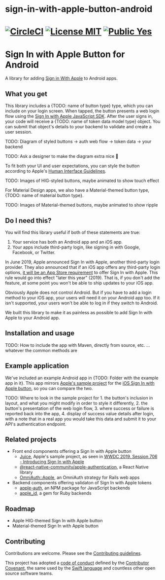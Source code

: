 # sign-in-with-apple-button-android

[![CircleCI](https://circleci.com/gh/willowtreeapps/sign-in-with-apple-button-android.svg?style=svg&circle-token=94aaaafd543585e19434a36498601ec291d29e62)](https://circleci.com/gh/willowtreeapps/sign-in-with-apple-button-android)
[![License MIT](https://img.shields.io/badge/License-MIT-blue.svg?style=flat)]()
[![Public Yes](https://img.shields.io/badge/Public-yes-green.svg?style=flat)]()
=======
# Sign In with Apple Button for Android

A library for adding [Sign in With Apple](https://developer.apple.com/sign-in-with-apple/) to Android apps.

## What you get

This library includes a {TODO: name of button type} type, which you can include on your login screen. When tapped, the button presents a web login flow using the [Sign In with Apple JavaScript SDK](https://developer.apple.com/documentation/signinwithapplejs). After the user signs in, your code will receive a {TODO: name of token data model type} object. You can submit that object's details to your backend to validate and create a user session.

TODO: Diagram of styled buttons -> auth web flow -> token data -> your backend

TODO: Ask a designer to make the diagram extra nice 🙏

To fit both your UI and user expectations, you can style the button according to Apple's [Human Interface Guidelines](https://developer.apple.com/design/human-interface-guidelines/sign-in-with-apple/overview/).

TODO: Images of HIG-styled buttons, maybe animated to show touch effect

For Material Design apps, we also have a Material-themed button type, {TODO: name of material button type}.

TODO: Images of Material-themed buttons, maybe animated to show ripple

## Do I need this?

You will find this library useful if both of these statements are true:

1. Your service has both an Android app and an iOS app.
2. Your apps include third-party login, like signing in with Google, Facebook, or Twitter.

In June 2019, Apple announced Sign In with Apple, another third-party login provider. They also announced that if an iOS app offers any third-party login options, [it will be an App Store requirement](https://developer.apple.com/news/?id=06032019j) to offer Sign In with Apple. This rule would go into effect "later this year" (2019). That is, if you don't add the feature, at some point you won't be able to ship updates to your iOS app.

Obviously Apple does not control Android. But if you have to add a login method to your iOS app, your users will need it on your Android app too. If it isn't supported, your users won't be able to log in if they switch to Android.

We built this library to make it as painless as possible to add Sign In with Apple to your Android app.

## Installation and usage

TODO: How to include the app with Maven, directly from source, etc. … whatever the common methods are

## Example application

We've included an example Android app in {TODO: Folder with the example app in it}. This app mirrors [Apple's sample project](https://developer.apple.com/documentation/authenticationservices/adding_the_sign_in_with_apple_flow_to_your_app) for the [iOS Sign In with Apple button](https://developer.apple.com/documentation/authenticationservices/asauthorizationappleidbutton), so you can compare the two.

TODO: Where to look in the sample project for 1. the button's inclusion in layout, and what you might modify in order to style it differently, 2. the button's presentation of the web login flow, 3. where success or failure is reported back into the app, 4. display of success value details after login, with a note that in a real app you would take this data and submit it to your API's authentication endpoint.

## Related projects

- Front end components offering a Sign In with Apple button
    - [Juice](https://developer.apple.com/documentation/authenticationservices/adding_the_sign_in_with_apple_flow_to_your_app), Apple's sample project, as seen in [WWDC 2019, Session 706 - Introducing Sign In with Apple](https://developer.apple.com/videos/play/wwdc19/706/)
    - [@react-native-community/apple-authentication](https://github.com/react-native-community/apple-authentication), a React Native library
    - [OmniAuth::Apple](https://github.com/nhosoya/omniauth-apple), an OmniAuth strategy for Rails web apps
- Backend components offering validaton of Sign In with Apple tokens
    - [apple-auth](https://github.com/ananay/apple-auth), an NPM package for JavaScript backends
    - [apple_id](https://github.com/nov/apple_id), a gem for Ruby backends

## Roadmap

- Apple HIG-themed Sign In with Apple button
- Material-themed Sign In with Apple button

## Contributing

Contributions are welcome. Please see the [Contributing guidelines](CONTRIBUTING.md).

This project has adopted a [code of conduct](CODE_OF_CONDUCT.md) defined by the [Contributor Covenant](http://contributor-covenant.org), the same used by the [Swift language](https://swift.org) and countless other open source software teams.

